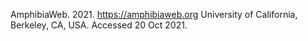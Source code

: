 AmphibiaWeb. 2021. <https://amphibiaweb.org> University of California, Berkeley, CA, USA. Accessed 20 Oct 2021.
